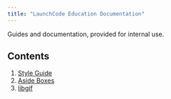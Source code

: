 ```yaml
---
title: "LaunchCode Education Documentation"
---
```


Guides and documentation, provided for internal use.

## Contents

1. [Style Guide](style-guide/)
2. [Aside Boxes](aside-boxes/)
3. [libgif](libgif/)
